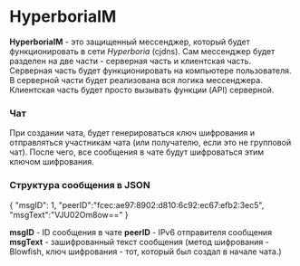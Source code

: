 # HyperboriaIM

**HyperboriaIM** - это защищенный мессенджер, который будет функционировать в сети *Hyperboria* (cjdns). Сам мессенджер будет разделен на две части - серверная часть и клиентская часть. Серверная часть будет функционировать на компьютере пользователя. В серверной части будет реализована вся логика мессенджера. Клиентская часть будет просто вызывать функции (API) серверной. 

### Чат

При создании чата, будет генерироваться ключ шифрования и отправляться участникам чата (или получателю, если это не групповой чат). После чего, все сообщения в чате будут шифроваться этим ключом шифрования.

### Структура сообщения в JSON

{ 
	"msgID": 1,
	"peerID":"fcec:ae97:8902:d810:6c92:ec67:efb2:3ec5",
	"msgText":"VJU02Om8ow==" 
} 

**msgID** - ID сообщения в чате
**peerID** - IPv6 отправителя сообщения
**msgText** - зашифрованный текст сообщения (метод шифрования - Blowfish, ключ шифрования - тот, который был создал в начале чата.)